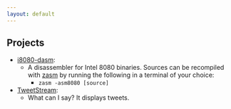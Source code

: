 ```yaml
---
layout: default
---
```


## Projects

+ [i8080-dasm](https://github.com/CompaqDisc/i8080-dasm):
    + A disassembler for Intel 8080 binaries. Sources can be recompiled with [zasm](https://k1.spdns.de/Develop/Projects/zasm/Distributions/) by running the following in a terminal of your choice:
        + `zasm -asm8080 [source]`
+ [TweetStream](https://github.com/CompaqDisc/TweetStream):
    + What can I say? It displays tweets.
